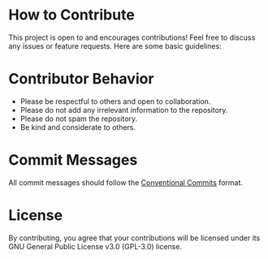 # How to Contribute

This project is open to and encourages contributions! Feel free to discuss any issues or feature requests. Here are some basic guidelines:

# Contributor Behavior

* Please be respectful to others and open to collaboration.
* Please do not add any irrelevant information to the repository.
* Please do not spam the repository.
* Be kind and considerate to others.

# Commit Messages

All commit messages should follow the [Conventional Commits](https://www.conventionalcommits.org/) format.

# License

By contributing, you agree that your contributions will be licensed under its GNU General Public License v3.0 (GPL-3.0) license.